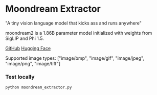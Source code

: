 # Moondream Extractor

"A tiny vision language model that kicks ass and runs anywhere"

moondream2 is a 1.86B parameter model initialized with weights from SigLIP and Phi 1.5.

[GitHub](https://github.com/vikhyat/moondream)
[Hugging Face](https://github.com/vikhyat/moondream)

Supported image types: ["image/bmp", "image/gif", "image/jpeg", "image/png", "image/tiff"]

### Test locally

`python moondream_extractor.py`
